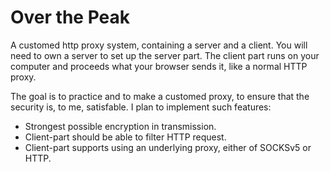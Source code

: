 Over the Peak
=============

A customed http proxy system, containing a server and a client. You will need
to own a server to set up the server part. The client part runs on your
computer and proceeds what your browser sends it, like a normal HTTP proxy.

The goal is to practice and to make a customed proxy, to ensure that the
security is, to me, satisfable. I plan to implement such features:

* Strongest possible encryption in transmission.
* Client-part should be able to filter HTTP request.
* Client-part supports using an underlying proxy, either of SOCKSv5 or HTTP.
